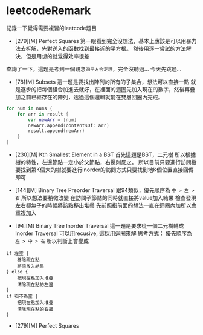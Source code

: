 # leetcodeRemark
記錄一下覺得需要複習的leetcode題目

- [279][M] Perfect Squares
第一眼看到完全沒想法，基本上應該是可以用暴力法去拆解，先對送入的函數找到最接近的平方根。
然後用逐一嘗試的方法解決，但是用想的就覺得效率很差

查詢了一下，這題是考到一個觀念`四平方合定理`，完全沒聽過...
今天先跳過...

- [78][M] Subsets
這一題是要找出陣列的所有的子集合，想法可以直接一點
就是逐步的把每個組合加進去就好，在裡面的迴圈先加入現在的數字，然後再疊加之前已經存在的陣列，透過這個邏輯就能在雙層回圈內完成。
```swift
for num in nums {
    for arr in result {
        var newArr = [num]
        newArr.append(contentsOf: arr)
        result.append(newArr)
    }
}
```

- [230][M] Kth Smallest Element in a BST
首先這題是BST，二元樹
所以根據樹的特性，左邊節點一定小於父節點，右邊則反之。
所以目前只要進行訪問樹
要找到第K個大的樹就要進行Inorder的訪問方式只要找到地K個位置直接回傳即可

- [144][M] Binary Tree Preorder Traversal
跟94類似，優先順序為 `中 > 左 > 右` 
所以想法要稍微改變
在訪問子節點的同時就直接將value加入結果
檢查發現左右都無子的時候將該點移出堆疊
先前照指前面的想法一直在迴圈內加所以會重複加入

- [94][M] Binary Tree Inorder Traversal
這一題是要求從一個二元樹轉成Inorder Traversal
可以用recusive, 這採用迴圈來解
思考方式：
優先順序為 `左 > 中 > 右` 所以判斷上會變成
```
if 左空 {
    移除現在點
    將值放入結果
} else {
    把現在點加入堆疊
    清除現在點的左邊
}
if 右不為空 {
    把現在點加入堆疊
    清除現在點的右邊
}
```

- [279][M] Perfect Squares
